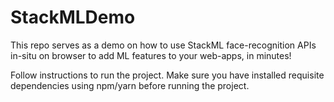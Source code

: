 # StackMLDemo

This repo serves as a demo on how to use StackML face-recognition APIs in-situ on browser to add ML features to your web-apps, in minutes!

Follow instructions to run the project. Make sure you have installed requisite dependencies using npm/yarn before running the project.
